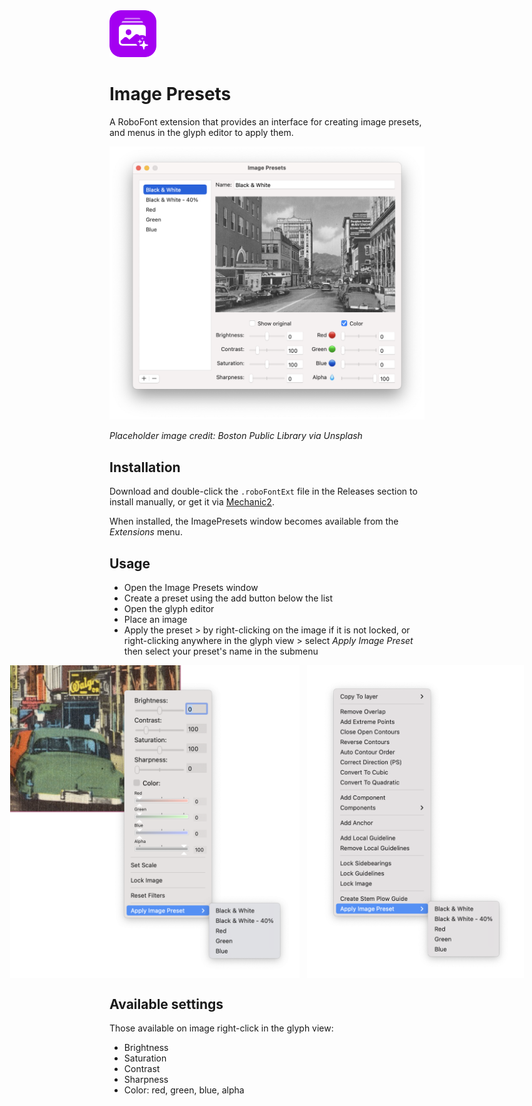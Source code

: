 <img src="ImagePresetsMechanicIcon.png" alt="extension icon" width="75px"/>

Image Presets
==========

A RoboFont extension that provides an interface for creating image presets, and menus in the glyph editor to apply them.

![](imagePresetsWindow.png)

_Placeholder image credit: Boston Public Library via Unsplash_

Installation
------------

Download and double-click the `.roboFontExt` file in the Releases section to install manually, or get it via [Mechanic2](http://robofontmechanic.com/).

When installed, the ImagePresets window becomes available from the _Extensions_ menu.

Usage
-----

- Open the Image Presets window
- Create a preset using the add button below the list
- Open the glyph editor
- Place an image
- Apply the preset > by right-clicking on the image if it is not locked, or right-clicking anywhere in the glyph view > select _Apply Image Preset_ then select your preset's name in the submenu

<div style="display:flex; flex-direction:row; justify-content: center;">
    <img src="glyphEditorImageMenu.png" alt="" style="height: 500px; margin-right: 12px;"/>
    <img src="glyphEditorMenu.png" alt="" style="height: 500px;"/>
</div>

Available settings
------------------

Those available on image right-click in the glyph view:
- Brightness
- Saturation
- Contrast
- Sharpness
- Color: red, green, blue, alpha

